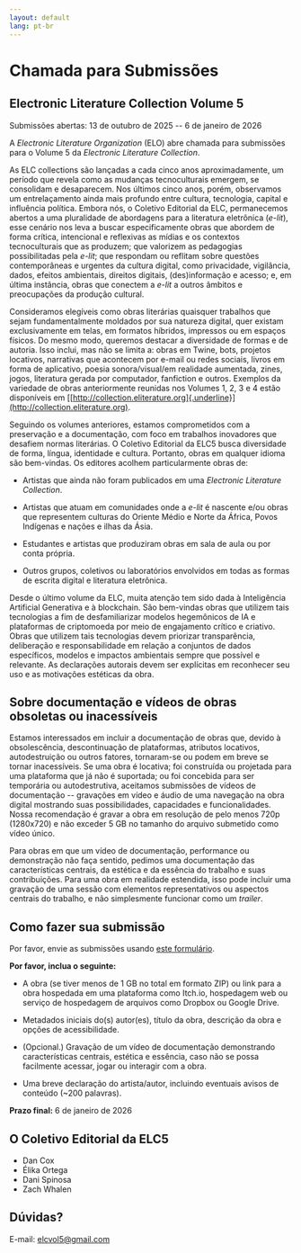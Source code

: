 ```yaml
---
layout: default
lang: pt-br
---
```


# Chamada para Submissões

## Electronic Literature Collection Volume 5

Submissões abertas: 13 de outubro de 2025 -- 6 de janeiro de 2026

A *Electronic Literature Organization* (ELO) abre chamada para
submissões para o Volume 5 da *Electronic Literature Collection*.

As ELC collections são lançadas a cada cinco anos aproximadamente, um
período que revela como as mudanças tecnoculturais emergem, se
consolidam e desaparecem. Nos últimos cinco anos, porém, observamos um
entrelaçamento ainda mais profundo entre cultura, tecnologia, capital e
influência política. Embora nós, o Coletivo Editorial da ELC,
permanecemos abertos a uma pluralidade de abordagens para a literatura
eletrônica (*e-lit*), esse cenário nos leva a buscar especificamente
obras que abordem de forma crítica, intencional e reflexivas as mídias e
os contextos tecnoculturais que as produzem; que valorizem as pedagogias
possibilitadas pela *e-lit*; que respondam ou reflitam sobre questões
contemporâneas e urgentes da cultura digital, como privacidade,
vigilância, dados, efeitos ambientais, direitos digitais,
(des)informação e acesso; e, em última instância, obras que conectem a
*e-lit* a outros âmbitos e preocupações da produção cultural.

Consideramos elegíveis como obras literárias quaisquer trabalhos que
sejam fundamentalmente moldados por sua natureza digital, quer existam
exclusivamente em telas, em formatos híbridos, impressos ou em espaços
físicos. Do mesmo modo, queremos destacar a diversidade de formas e de
autoria. Isso inclui, mas não se limita a: obras em Twine, bots,
projetos locativos, narrativas que acontecem por e-mail ou redes
sociais, livros em forma de aplicativo, poesia sonora/visual/em
realidade aumentada, zines, jogos, literatura gerada por computador,
fanfiction e outros. Exemplos da variedade de obras anteriormente
reunidas nos Volumes 1, 2, 3 e 4 estão disponíveis em
[[http://collection.eliterature.org]{.underline}](http://collection.eliterature.org).

Seguindo os volumes anteriores, estamos comprometidos com a preservação
e a documentação, com foco em trabalhos inovadores que desafiem normas
literárias. O Coletivo Editorial da ELC5 busca diversidade de forma,
língua, identidade e cultura. Portanto, obras em qualquer idioma são
bem-vindas. Os editores acolhem particularmente obras de:

- Artistas que ainda não foram publicados em uma *Electronic Literature Collection*.

- Artistas que atuam em comunidades onde a *e-lit* é nascente e/ou obras que representem culturas do Oriente Médio e Norte da África, Povos Indígenas e nações e ilhas da Ásia.

- Estudantes e artistas que produziram obras em sala de aula ou por conta própria.

- Outros grupos, coletivos ou laboratórios envolvidos em todas as formas de escrita digital e literatura eletrônica.

Desde o último volume da ELC, muita atenção tem sido dada à Inteligência
Artificial Generativa e à blockchain. Sâo bem-vindas obras que utilizem
tais tecnologias a fim de desfamiliarizar modelos hegemônicos de IA e
plataformas de criptomoeda por meio de engajamento crítico e criativo.
Obras que utilizem tais tecnologias devem priorizar transparência,
deliberação e responsabilidade em relação a conjuntos de dados
específicos, modelos e impactos ambientais sempre que possível e
relevante. As declarações autorais devem ser explícitas em reconhecer
seu uso e as motivações estéticas da obra.

## Sobre documentação e vídeos de obras obsoletas ou inacessíveis

Estamos interessados em incluir a documentação de obras que, devido à
obsolescência, descontinuação de plataformas, atributos locativos,
autodestruição ou outros fatores, tornaram-se ou podem em breve se
tornar inacessíveis. Se uma obra é locativa; foi construída ou projetada
para uma plataforma que já não é suportada; ou foi concebida para ser
temporária ou autodestrutiva, aceitamos submissões de vídeos de
documentação -- gravações em vídeo e áudio de uma navegação na obra
digital mostrando suas possibilidades, capacidades e funcionalidades.
Nossa recomendação é gravar a obra em resolução de pelo menos 720p
(1280x720) e não exceder 5 GB no tamanho do arquivo submetido como vídeo
único.

Para obras em que um vídeo de documentação, performance ou demonstração
não faça sentido, pedimos uma documentação das características centrais,
da estética e da essência do trabalho e suas contribuições. Para uma
obra em realidade estendida, isso pode incluir uma gravação de uma
sessão com elementos representativos ou aspectos centrais do trabalho, e
não simplesmente funcionar como um *trailer*.

## Como fazer sua submissão

Por favor, envie as submissões usando [este formulário](https://forms.gle/Ftir1rj4NBoBBNJJA).

**Por favor, inclua o seguinte:**

- A obra (se tiver menos de 1 GB no total em formato ZIP) ou link para a obra hospedada em uma plataforma como Itch.io, hospedagem web ou serviço de hospedagem de arquivos como Dropbox ou Google Drive.

- Metadados iniciais do(s) autor(es), título da obra, descrição da obra e opções de acessibilidade.

- (Opcional.) Gravação de um vídeo de documentação demonstrando características centrais, estética e essência, caso não se possa facilmente acessar, jogar ou interagir com a obra.

- Uma breve declaração do artista/autor, incluindo eventuais avisos de conteúdo (\~200 palavras).

**Prazo final:** 6 de janeiro de 2026

## O Coletivo Editorial da ELC5

- Dan Cox
- Élika Ortega
- Dani Spinosa
- Zach Whalen

## Dúvidas?

E-mail: [elcvol5@gmail.com](mailto:elcvol5@gmail.com)
